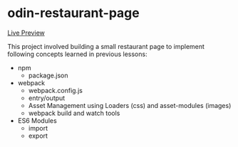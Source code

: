 # odin-restaurant-page

[Live Preview](https://norphel.github.io/odin-restaurant-page/)

This project involved building a small restaurant page to implement following concepts learned in previous lessons:
* npm
    - package.json
* webpack
    - webpack.config.js
    - entry/output
    - Asset Management using Loaders (css) and asset-modules (images)
    - webpack build and watch tools
* ES6 Modules
    - import
    - export